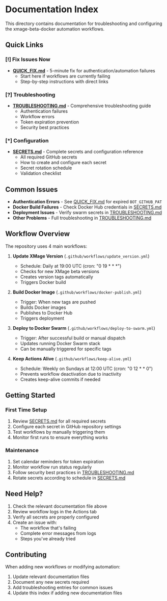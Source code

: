 # Documentation Index

This directory contains documentation for troubleshooting and configuring the xmage-beta-docker automation workflows.

## Quick Links

### [!] Fix Issues Now

- **[QUICK_FIX.md](./QUICK_FIX.md)** - 5-minute fix for authentication/automation failures
  - Start here if workflows are currently failing
  - Step-by-step instructions with direct links

### [?] Troubleshooting

- **[TROUBLESHOOTING.md](./TROUBLESHOOTING.md)** - Comprehensive troubleshooting guide
  - Authentication failures
  - Workflow errors
  - Token expiration prevention
  - Security best practices

### [*] Configuration

- **[SECRETS.md](./SECRETS.md)** - Complete secrets and configuration reference
  - All required GitHub secrets
  - How to create and configure each secret
  - Secret rotation schedule
  - Validation checklist

## Common Issues

- **Authentication Errors** - See [QUICK_FIX.md](./QUICK_FIX.md) for expired `BOT_GITHUB_PAT`
- **Docker Build Failures** - Check Docker Hub credentials in [SECRETS.md](./SECRETS.md)
- **Deployment Issues** - Verify swarm secrets in [TROUBLESHOOTING.md](./TROUBLESHOOTING.md)
- **Other Problems** - Full troubleshooting in [TROUBLESHOOTING.md](./TROUBLESHOOTING.md)

## Workflow Overview

The repository uses 4 main workflows:

1. **Update XMage Version** (`.github/workflows/update_version.yml`)
   - Schedule: Daily at 19:00 UTC (cron: "0 19 * * *")
   - Checks for new XMage beta versions
   - Creates version tags automatically
   - Triggers Docker build

2. **Build Docker Image** (`.github/workflows/docker-publish.yml`)
   - Trigger: When new tags are pushed
   - Builds Docker images
   - Publishes to Docker Hub
   - Triggers deployment

3. **Deploy to Docker Swarm** (`.github/workflows/deploy-to-swarm.yml`)
   - Trigger: After successful build or manual dispatch
   - Updates running Docker Swarm stack
   - Can be manually triggered for specific tags

4. **Keep Actions Alive** (`.github/workflows/keep-alive.yml`)
   - Schedule: Weekly on Sundays at 12:00 UTC (cron: "0 12 * * 0")
   - Prevents workflow deactivation due to inactivity
   - Creates keep-alive commits if needed

## Getting Started

### First Time Setup

1. Review [SECRETS.md](./SECRETS.md) for all required secrets
2. Configure each secret in GitHub repository settings
3. Test workflows by manually triggering them
4. Monitor first runs to ensure everything works

### Maintenance

1. Set calendar reminders for token expiration
2. Monitor workflow run status regularly
3. Follow security best practices in [TROUBLESHOOTING.md](./TROUBLESHOOTING.md)
4. Rotate secrets according to schedule in [SECRETS.md](./SECRETS.md)

## Need Help?

1. Check the relevant documentation file above
2. Review workflow logs in the Actions tab
3. Verify all secrets are properly configured
4. Create an issue with:
   - The workflow that's failing
   - Complete error messages from logs
   - Steps you've already tried

## Contributing

When adding new workflows or modifying automation:

1. Update relevant documentation files
2. Document any new secrets required
3. Add troubleshooting entries for common issues
4. Update this index if adding new documentation files
